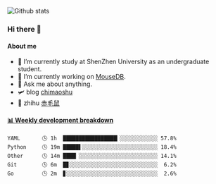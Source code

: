 ![Github stats](https://github-readme-stats.vercel.app/api?username=chimaoshu&show_icons=true&theme=cobalt)

### Hi there 👋

#### About me

- 🏫 I’m currently study at ShenZhen University as an undergraduate student.
- 🔭 I’m currently working on [MouseDB](https://github.com/chimaoshu/MouseDB).
- 💬 Ask me about anything.
- 🛩️ blog  [chimaoshu](https://www.chimaoshu.top)
- 🎯 zhihu  [赤毛鼠](https://www.zhihu.com/people/chi-mao-shu-53/)

<!-- waka-box start -->
#### <a href="https://gist.github.com/e235103f6d3ace58395a9ff863c34467" target="_blank">📊 Weekly development breakdown</a>
```text
YAML       🕓 1h  █████████████████▎░░░░░░░░░░░░ 57.8%
Python     🕓 19m █████▌░░░░░░░░░░░░░░░░░░░░░░░░ 18.4%
Other      🕓 14m ████▏░░░░░░░░░░░░░░░░░░░░░░░░░ 14.1%
Git        🕓 6m  █▊░░░░░░░░░░░░░░░░░░░░░░░░░░░░  6.2%
Go         🕓 2m  ▊░░░░░░░░░░░░░░░░░░░░░░░░░░░░░  2.6%
```
<!-- Powered by https://github.com/YouEclipse/waka-box-go . -->
<!-- waka-box end -->
